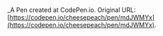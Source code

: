 # 
 _A Pen created at CodePen.io. Original URL: [https://codepen.io/cheesepeach/pen/mdJWMYx](https://codepen.io/cheesepeach/pen/mdJWMYx).

 